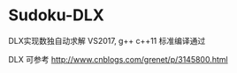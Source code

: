 # Sudoku-DLX

DLX实现数独自动求解 VS2017, g++ c++11 标准编译通过

DLX 可参考 http://www.cnblogs.com/grenet/p/3145800.html
